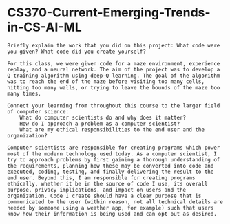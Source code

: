 # CS370-Current-Emerging-Trends-in-CS-AI-ML


    Briefly explain the work that you did on this project: What code were you given? What code did you create yourself?
    
    For this class, we were given code for a maze environment, experience replay, and a neural network. The aim of the project was to develop a Q-training algorithm using deep-Q learning. The goal of the algorithm was to reach the end of the maze before visiting too many cells, hitting too many walls, or trying to leave the bounds of the maze too many times.
    
    Connect your learning from throughout this course to the larger field of computer science:
        What do computer scientists do and why does it matter?
        How do I approach a problem as a computer scientist?
        What are my ethical responsibilities to the end user and the organization?
    
    Computer scientists are responsible for creating programs which power most of the modern technology used today. As a computer scientist, I try to approach problems by first gaining a thorough understanding of the requirements, planning how these may be converted into code and executed, coding, testing, and finally delivering the result to the end user. Beyond this, I am responsible for creating programs ethically, whether it be in the source of code I use, its overall purpose, privacy implications, and impact on users and the organization. Code I create should have a clear purpose that is communicated to the user (within reason, not all technical details are needed by someone using a weather app, for example) such that users know how their information is being used and can opt out as desired.
